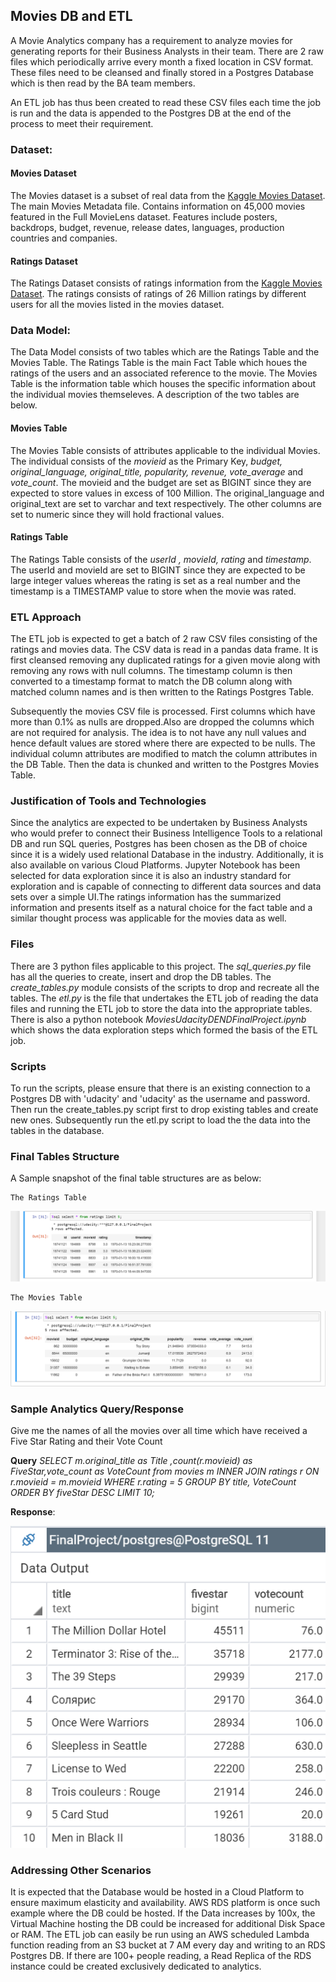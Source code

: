 ## Movies DB and ETL
A Movie Analytics company has a requirement to analyze movies for generating reports for their Business Analysts in their team. There are  2 raw files which periodically arrive every month a fixed location in CSV format. These files need to be cleansed and finally stored in a Postgres Database which is then read by the BA team members. 

An ETL job has thus been created to read these CSV files each time the job is run and the data is appended to the Postgres DB at the end of the process to meet their requirement.


### Dataset:
#### Movies Dataset
The Movies dataset is a subset of real data from the [Kaggle Movies Dataset](https://www.kaggle.com/rounakbanik/the-movies-dataset). The main Movies Metadata file. Contains information on 45,000 movies featured in the Full MovieLens dataset. Features include posters, backdrops, budget, revenue, release dates, languages, production countries and companies.

#### Ratings Dataset
The Ratings Dataset consists of ratings information from the [Kaggle Movies Dataset](https://www.kaggle.com/rounakbanik/the-movies-dataset). The ratings consists of ratings of 26 Million ratings by different users for all the movies listed in the movies dataset.

### Data Model:

The Data Model consists of two tables which are the Ratings Table and the Movies Table. The Ratings Table is the main Fact Table which houes the ratings of the users and an associated reference to the movie. The Movies Table is the information table which houses the specific information about the individual movies themseleves. A description of the two tables are below. 

#### Movies Table
The Movies Table consists of attributes applicable to the individual Movies. The individual consists of the *movieid* as the Primary Key, *budget, original_language, original_title, popularity, revenue, vote_average* and *vote_count*. The movieid and the budget are set as BIGINT since they are expected to store values in excess of 100 Million. The original_language and original_text are set to varchar and text respectively. The other columns are set to numeric since they will hold fractional values. 

#### Ratings Table
The Ratings Table consists of the *userId , movieId, rating* and *timestamp*. The userId and movieId are set to BIGINT since they are expected to be large integer values whereas the rating is set as a real number and the timestamp is a TIMESTAMP value to store when the movie was rated.

 
### ETL Approach
The ETL job is expected to get a batch of 2 raw CSV files consisting of the ratings and movies data. The CSV data is read in a pandas data frame. It is first cleansed removing any duplicated ratings for a given movie along with removing any rows with null columns. The timestamp column is then converted to a timestamp format to match the DB column along with matched column names and is then written to the Ratings Postgres Table.

Subsequently the movies CSV file is processed. First columns which have more than 0.1% as nulls are dropped.Also are dropped the columns which are not required for analysis. The idea is to not have any null values and hence default values are stored where there are expected to be nulls. The individual column attributes are modified to match the column attributes in the DB Table. Then the data is chunked and written to the Postgres Movies Table.

### Justification of Tools and Technologies
Since the analytics are expected to be undertaken by Business Analysts who would prefer to connect their Business Intelligence Tools to a relational DB and run SQL queries, Postgres has been chosen as the DB of choice since it is a widely used relational Database in the industry. Additionally, it is also available on various Cloud Platforms. Jupyter Notebook has been selected for data exploration since it is also an industry standard for exploration and is capable of connecting to different data sources and data sets over a simple UI.The ratings information has the summarized information and presents itself as a natural choice for the fact table and a similar thought process was applicable for the movies data as well.


### Files
There are 3 python files applicable to this project. The *sql_queries.py* file has all the queries to create, insert and drop the DB tables. The *create_tables.py* module consists of the scripts to drop and recreate all the tables. The *etl.py* is the file that undertakes the ETL job of reading the data files and running the ETL job to store the data into the appropriate tables. There is also a python notebook *MoviesUdacityDENDFinalProject.ipynb* which shows the data exploration steps which formed the basis of the ETL job.

### Scripts
To run the scripts, please ensure that there is an existing connection to a Postgres DB with 'udacity' and 'udacity' as the username and password. Then run the create_tables.py script first to drop existing tables and create new ones. Subsequently run the etl.py script to load the the data into the tables in the database.

### Final Tables Structure
A Sample snapshot of the final table structures are as below:

    The Ratings Table
![Image of Ratings Table](ratings_table.png)

    The Movies Table
![Image of Movies Table](movies_table.png)   

 

### Sample Analytics Query/Response
Give me the names of all the movies over all time which have received a Five Star Rating and their Vote Count

**Query**
*SELECT m.original_title as Title ,count(r.movieid) as FiveStar,vote_count as VoteCount from movies m
INNER JOIN ratings r
ON r.movieid = m.movieid
WHERE r.rating = 5
GROUP BY title, VoteCount 
ORDER BY fiveStar DESC LIMIT 10;*

**Response**:

![Image of Query](SampleAnalyticsQuery.png)


### Addressing Other Scenarios

It is expected that the Database would be hosted in a Cloud Platform to ensure maximum elasticity and availability. AWS RDS platform is once such example where the DB could be hosted. If the Data increases by 100x, the Virtual Machine hosting the DB could be increased for additional Disk Space or RAM. The ETL job can easily be run using an AWS scheduled Lambda function reading from an S3 bucket at 7 AM every day and writing to an RDS Postgres DB. If there are 100+ people reading, a Read Replica of the RDS instance could be created exclusively dedicated to analytics.